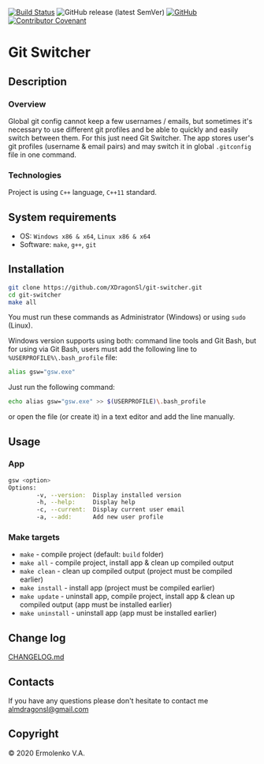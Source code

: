 [![Build Status](https://travis-ci.org/XDragonSl/git-switcher.svg?branch=master)](https://travis-ci.org/XDragonSl/git-switcher)
![GitHub release (latest SemVer)](https://img.shields.io/github/v/release/XDragonSl/git-switcher?sort=semver)
[![GitHub](https://img.shields.io/github/license/XDragonSl/git-switcher?color=blue)](LICENSE)
[![Contributor Covenant](https://img.shields.io/badge/Contributor%20Covenant-v2.0%20adopted-ff69b4.svg)](CODE_OF_CONDUCT.md)

# Git Switcher

## Description

### Overview

Global git config cannot keep a few usernames / emails, but sometimes it's necessary to use different git profiles and be able to quickly and easily switch between them. For this just need Git Switcher. The app stores user's git profiles (username & email pairs) and may switch it in global `.gitconfig` file in one command.

### Technologies

Project is using `C++` language, `C++11` standard.

## System requirements

- OS: `Windows x86 & x64`, `Linux x86 & x64`
- Software: `make`, `g++`, `git`

## Installation

```bash
git clone https://github.com/XDragonSl/git-switcher.git
cd git-switcher
make all
```

You must run these commands as Administrator (Windows) or using `sudo` (Linux).

Windows version supports using both: command line tools and Git Bash, but for using via Git Bash, users must add the following line to `%USERPROFILE%\.bash_profile` file:

```bash
alias gsw="gsw.exe"
```

Just run the following command:

```bash
echo alias gsw="gsw.exe" >> $(USERPROFILE)\.bash_profile
```

or open the file (or create it) in a text editor and add the line manually.

## Usage

### App

```bash
gsw <option>
Options:
        -v, --version:  Display installed version
        -h, --help:     Display help
        -c, --current:  Display current user email
        -a, --add:      Add new user profile
```

### Make targets

- `make` - compile project (default: `build` folder)
- `make all` - compile project, install app & clean up compiled output
- `make clean` - clean up compiled output (project must be compiled earlier)
- `make install` - install app (project must be compiled earlier)
- `make update` - uninstall app, compile project, install app & clean up compiled output (app must be installed earlier)
- `make uninstall` - uninstall app (app must be installed earlier)

## Change log

[CHANGELOG.md](CHANGELOG.md)

## Contacts

If you have any questions please don't hesitate to contact me almdragonsl@gmail.com

## Copyright

&copy; 2020 Ermolenko V.A.
